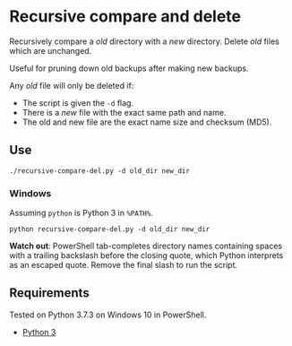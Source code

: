 # Recursive compare and delete

Recursively compare a *old* directory with a *new* directory. Delete *old*
files which are unchanged.

Useful for pruning down old backups after making new backups.

Any *old* file will only be deleted if:

  - The script is given the `-d` flag.
  - There is a *new* file with the exact same path and name.
  - The old and new file are the exact name size and checksum (MD5).

## Use

```
./recursive-compare-del.py -d old_dir new_dir
```

### Windows

Assuming `python` is Python 3 in `%PATH%`.

```
python recursive-compare-del.py -d old_dir new_dir
```

**Watch out**: PowerShell tab-completes directory names containing spaces with
a trailing backslash before the closing quote, which Python interprets as an
escaped quote. Remove the final slash to run the script.

## Requirements

Tested on Python 3.7.3 on Windows 10 in PowerShell.

  - [Python 3](https://www.python.org/)
